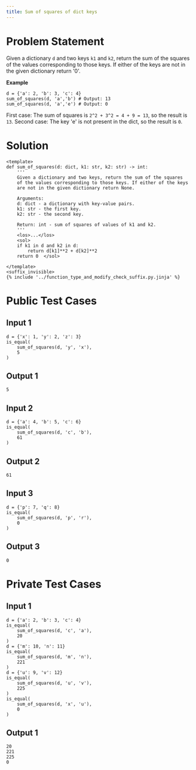 ```yaml
---
title: Sum of squares of dict keys
---
```


# Problem Statement

Given a dictionary `d` and two keys `k1` and `k2`, return the sum of the squares of the values corresponding to those keys. If either of the keys are not in the given dictionary return '0'.

**Example**
```
d = {'a': 2, 'b': 3, 'c': 4}
sum_of_squares(d, 'a','b') # Output: 13
sum_of_squares(d, 'a','e') # Output: 0
```
First case: The sum of squares is `2^2 + 3^2 = 4 + 9 = 13`, so the result is `13`.
Second case: The key 'e' is not present in the dict, so the result is `0`.


# Solution

```py3 test.py -r 'python test.py'
<template>
def sum_of_squares(d: dict, k1: str, k2: str) -> int:
    '''
    Given a dictionary and two keys, return the sum of the squares 
    of the values corresponding to those keys. If either of the keys
    are not in the given dictionary return None.

    Arguments:
    d: dict - a dictionary with key-value pairs.
    k1: str - the first key.
    k2: str - the second key.

    Return: int - sum of squares of values of k1 and k2.
    '''
    <los>...</los>
    <sol>
    if k1 in d and k2 in d:
        return d[k1]**2 + d[k2]**2
    return 0  </sol>

</template>
<suffix_invisible>
{% include '../function_type_and_modify_check_suffix.py.jinja' %}
```

# Public Test Cases

## Input 1

```
d = {'x': 1, 'y': 2, 'z': 3}
is_equal(
    sum_of_squares(d, 'y', 'x'),
    5
)
```

## Output 1

```
5
```

## Input 2

```
d = {'a': 4, 'b': 5, 'c': 6}
is_equal(
    sum_of_squares(d, 'c', 'b'),
    61
)
```

## Output 2

```
61
```

## Input 3

```
d = {'p': 7, 'q': 8}
is_equal(
    sum_of_squares(d, 'p', 'r'),
    0
)
```

## Output 3

```
0
```

# Private Test Cases

## Input 1

```
d = {'a': 2, 'b': 3, 'c': 4}
is_equal(
    sum_of_squares(d, 'c', 'a'),
    20
)
d = {'m': 10, 'n': 11}
is_equal(
    sum_of_squares(d, 'm', 'n'),
    221
)
d = {'u': 9, 'v': 12}
is_equal(
    sum_of_squares(d, 'u', 'v'),
    225
)
is_equal(
    sum_of_squares(d, 'x', 'u'),
    0
)
```

## Output 1

```
20
221
225
0
```